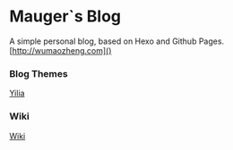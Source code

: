 # Mauger`s Blog
 A simple personal blog, based on Hexo and Github Pages. [http://wumaozheng.com]()

### Blog Themes
[Yilia](https://github.com/litten/hexo-theme-yilia)

### Wiki
[Wiki](https://github.com/MaugerWu/MaugerWu.github.io/wiki/index)
